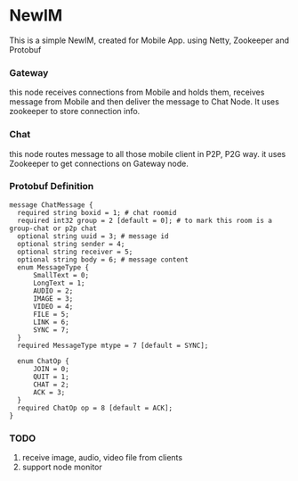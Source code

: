 NewIM
=====

This is a simple NewIM, created for Mobile App.
using Netty, Zookeeper and Protobuf

### Gateway
this node receives connections from Mobile and holds them, receives message from Mobile and then deliver the message to Chat Node.
It uses zookeeper to store connection info.

### Chat
this node routes message to all those mobile client in P2P, P2G way.
it uses Zookeeper to get connections on Gateway node.

### Protobuf Definition
```
message ChatMessage {
  required string boxid = 1; # chat roomid
  required int32 group = 2 [default = 0]; # to mark this room is a group-chat or p2p chat
  optional string uuid = 3; # message id
  optional string sender = 4;
  optional string receiver = 5;
  optional string body = 6; # message content
  enum MessageType {
      SmallText = 0;
      LongText = 1;
      AUDIO = 2;
      IMAGE = 3;
      VIDEO = 4;
      FILE = 5;
      LINK = 6;
      SYNC = 7;
  }
  required MessageType mtype = 7 [default = SYNC];

  enum ChatOp {
      JOIN = 0;
      QUIT = 1;
      CHAT = 2;
      ACK = 3;
  }
  required ChatOp op = 8 [default = ACK];
}
```

### TODO
1. receive image, audio, video file from clients
2. support node monitor